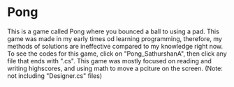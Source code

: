 # Pong
This is a game called Pong where you bounced a ball to using a pad. 
This game was made in my early times od learning programming, therefore, my methods of solutions are ineffective compared to my knowledge right now. 
To see the codes for this game, click on "Pong_SathurshanA", then click any file that ends with ".cs".
This game was mostly focused on reading and writing highscores, and using math to move a pciture on the screen.
(Note: not including "Designer.cs" files)
